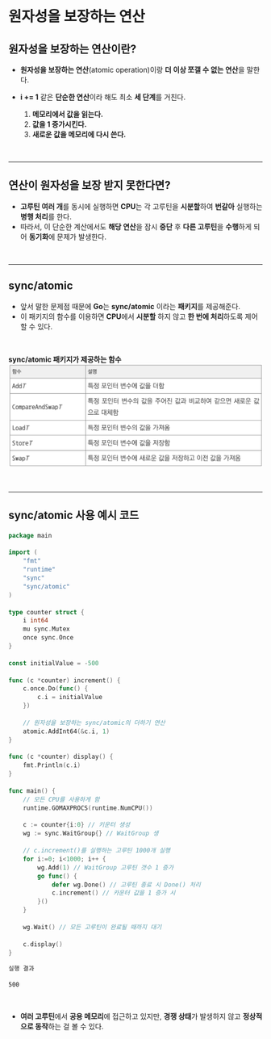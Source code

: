 # **원자성을 보장하는 연산**
## **원자성을 보장하는 연산이란?**
- **원자성을 보장하는 연산**(atomic operation)이랑 **더 이상 쪼갤 수 없는 연산**을 말한다.

- **i += 1** 같은 **단순한 연산**이라 해도 최소 **세 단계**를 거친다.
    1. **메모리에서 값을 읽는다.**
    2. **값을 1 증가시킨다.**
    3. **새로운 값을 메모리에 다시 쓴다.**

<br>

---
## **연산이 원자성을 보장 받지 못한다면?**
- **고루틴 여러 개**를 동시에 실행하면 **CPU**는 각 고루틴을 **시분할**하여 **번갈아** 실행하는 **병행 처리**를 한다.
- 따라서, 이 단순한 계산에서도 **해당 연산**을 잠시 **중단** 후 **다른 고루틴**을 **수행**하게 되어 **동기화**에 문제가 발생한다.

<br>

---
## **sync/atomic**
- 앞서 말한 문제점 때문에 **Go**는 **sync/atomic** 이라는 **패키지**를 제공해준다.
- 이 패키지의 함수를 이용하면 **CPU**에서 **시분할** 하지 않고 **한 번에 처리**하도록 제어할 수 있다.

<br>

**sync/atomic 패키지가 제공하는 함수**
![sync/atomic](../../img/atomic.png)

<br>

---
## **sync/atomic 사용 예시 코드**
~~~go
package main

import (
	"fmt"
	"runtime"
	"sync"
	"sync/atomic"
)

type counter struct {
	i int64
	mu sync.Mutex
	once sync.Once
}

const initialValue = -500

func (c *counter) increment() {
	c.once.Do(func() {
		c.i = initialValue
	})

    // 원자성을 보장하는 sync/atomic의 더하기 연산
	atomic.AddInt64(&c.i, 1)
}

func (c *counter) display() {
	fmt.Println(c.i)
}

func main() {
	// 모든 CPU를 사용하게 함
	runtime.GOMAXPROCS(runtime.NumCPU())

	c := counter{i:0} // 키운터 생성
	wg := sync.WaitGroup{} // WaitGroup 생

	// c.increment()를 실행하는 고루틴 1000개 실행
	for i:=0; i<1000; i++ {
		wg.Add(1) // WaitGroup 고루틴 갯수 1 증가
		go func() {
			defer wg.Done() // 고루틴 종료 시 Done() 처리
			c.increment() // 카운터 값을 1 증가 시
		}()
	}

	wg.Wait() // 모든 고루틴이 완료될 때까지 대기

	c.display()
}
~~~
~~~
실행 결과

500
~~~

<br>

- **여러 고루틴**에서 **공용 메모리**에 접근하고 있지만, **경쟁 상태**가 발생하지 않고 **정상적으로 동작**하는 걸 볼 수 있다.